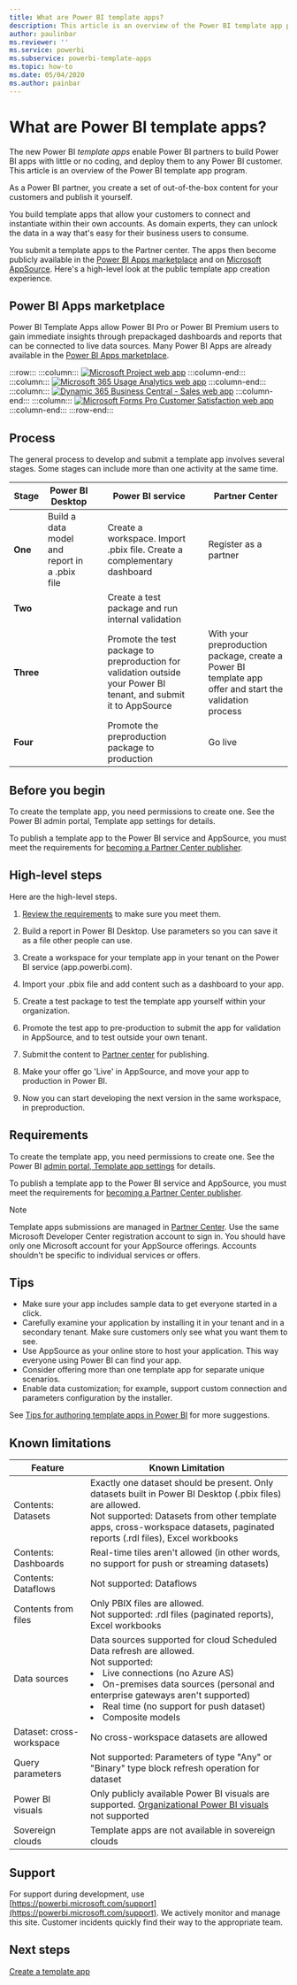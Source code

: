 ```yaml
---
title: What are Power BI template apps?
description: This article is an overview of the Power BI template app program. Learn how to build Power BI apps with little or no coding, and deploy them to any Power BI customer.  
author: paulinbar
ms.reviewer: ''
ms.service: powerbi
ms.subservice: powerbi-template-apps
ms.topic: how-to
ms.date: 05/04/2020
ms.author: painbar
---
```


# What are Power BI template apps?

The new Power BI *template apps* enable Power BI partners to build Power BI apps with little or no coding, and deploy them to any Power BI customer.  This article is an overview of the Power BI template app program.

As a Power BI partner, you create a set of out-of-the-box content for your customers and publish it yourself.  

You build template apps that allow your customers to connect and instantiate within their own accounts. As domain experts, they can unlock the data in a way that's easy for their business users to consume.  

You submit a template apps to the Partner center. The apps then become publicly available in the [Power BI Apps marketplace](https://app.powerbi.com/getdata/services) and on [Microsoft AppSource](https://appsource.microsoft.com/?product=power-bi). Here's a high-level look at the public template app creation experience.

## Power BI Apps marketplace

Power BI Template Apps allow Power BI Pro or Power BI Premium users to gain immediate insights through prepackaged dashboards and reports that can be connected to live data sources. Many Power BI Apps are already available in the [Power BI Apps marketplace](https://app.powerbi.com/getdata/services).

:::row:::
    :::column:::
        [![Microsoft Project web app](./media/service-template-apps-overview/project-web.png)](https://app.powerbi.com/groups/me/getapps/services/pbi_msprojectonline.pbi-microsoftprojectwebapp)
    :::column-end:::
    :::column:::
        [![Microsoft 365 Usage Analytics web app](./media/service-template-apps-overview/microsoft365-usage-analytics.png)](https://app.powerbi.com/groups/me/getapps/services/cia_microsoft365.microsoft-365-usage-analytics)
    :::column-end:::
    :::column:::
        [![Dynamic 365 Business Central - Sales web app](./media/service-template-apps-overview/dynamics-sales.png)](https://app.powerbi.com/groups/me/getapps/services/microsoftdynsmb.businesscentral_sales)
    :::column-end:::
    :::column:::
        [![Microsoft Forms Pro Customer Satisfaction web app](./media/service-template-apps-overview/forms-pro.png)](https://app.powerbi.com/groups/me/getapps/services/msfp.formsprocustomersatisfaction)
    :::column-end:::
:::row-end:::

## Process
The general process to develop and submit a template app involves several stages. Some stages can include more than one activity at the same time.


| Stage | Power BI Desktop |  |Power BI service  |  |Partner Center  |
|---|--------|--|---------|---------|---------|
| **One** | Build a data model and report in a .pbix file |  | Create a workspace. Import .pbix file. Create a complementary dashboard  |  | Register as a partner |
| **Two** |  |  | Create a test package and run internal validation        |  | |
| **Three** | |  | Promote the test package to preproduction for validation outside your Power BI tenant, and submit it to AppSource  |  | With your preproduction package, create a Power BI template app offer and start the validation process |
| **Four** | |  | Promote the preproduction package to production |  | Go live |

## Before you begin

To create the template app, you need permissions to create one. See the Power BI admin portal, Template app settings for details. 

To publish a template app to the Power BI service and AppSource, you must meet the requirements for [becoming a Partner Center publisher](/azure/marketplace/become-publisher).
 
## High-level steps

Here are the high-level steps. 

1. [Review the requirements](#requirements) to make sure you meet them. 

2. Build a report in Power BI Desktop. Use parameters so you can save it as a file other people can use. 

3. Create a workspace for your template app in your tenant on the Power BI service (app.powerbi.com). 

4. Import your .pbix file and add content such as a dashboard to your app. 

5. Create a test package to test the template app yourself within your organization. 

6. Promote the test app to pre-production to submit the app for validation in AppSource, and to test outside your own tenant. 

7. Submit the content to [Partner center](/azure/marketplace/partner-center-portal/create-power-bi-app-offer) for publishing. 

8. Make your offer go 'Live' in AppSource, and move your app to production in Power BI.

9. Now you can start developing the next version in the same workspace, in preproduction. 

## Requirements

To create the template app, you need permissions to create one. See the Power BI [admin portal, Template app settings](../admin/service-admin-portal.md#template-apps-settings) for details.

To publish a template app to the Power BI service and AppSource, you must meet the requirements for [becoming a Partner Center publisher](/azure/marketplace/become-publisher).
 > [!NOTE] 
 > Template apps submissions are managed in [Partner Center](/azure/marketplace/partner-center-portal/create-power-bi-app-offer). Use the same Microsoft Developer Center registration account to sign in. You should have only one Microsoft account for your AppSource offerings. Accounts shouldn't be specific to individual services or offers.

## Tips 

- Make sure your app includes sample data to get everyone started in a click. 
- Carefully examine your application by installing it in your tenant and in a secondary tenant. Make sure customers only see what you want them to see. 
- Use AppSource as your online store to host your application. This way everyone using Power BI can find your app. 
- Consider offering more than one template app for separate unique scenarios. 
- Enable data customization; for example, support custom connection and parameters configuration by the installer.

See [Tips for authoring template apps in Power BI](service-template-apps-tips.md) for more suggestions.

## Known limitations

| Feature | Known Limitation |
|---------|---------|
|Contents:  Datasets   | Exactly one dataset should be present. Only datasets built in Power BI Desktop (.pbix files) are allowed. <br>Not supported: Datasets from other template apps, cross-workspace datasets, paginated reports (.rdl files), Excel workbooks |
|Contents: Dashboards | Real-time tiles aren't allowed (in other words, no support for push or streaming datasets) |
|Contents: Dataflows | Not supported: Dataflows |
|Contents from files | Only PBIX files are allowed. <br>Not supported: .rdl files (paginated reports), Excel workbooks   |
| Data sources | Data sources supported for cloud Scheduled Data refresh are allowed. <br>Not supported: <li>Live connections (no Azure AS)</li> <li>On-premises data sources (personal and enterprise gateways aren't supported)</li> <li>Real time (no support for push dataset)</li> <li>Composite models</li></ul> |
| Dataset: cross-workspace | No cross-workspace datasets are allowed  |
| Query parameters | Not supported: Parameters of type "Any" or "Binary" type block refresh operation for dataset |
| Power BI visuals | Only publicly available Power BI visuals are supported. [Organizational Power BI visuals](../developer/visuals/power-bi-custom-visuals-organization.md) not supported |
| Sovereign clouds | Template apps are not available in sovereign clouds |

## Support
For support during development, use [https://powerbi.microsoft.com/support](https://powerbi.microsoft.com/support). We actively monitor and manage this site. Customer incidents quickly find their way to the appropriate team.

## Next steps

[Create a template app](service-template-apps-create.md)
